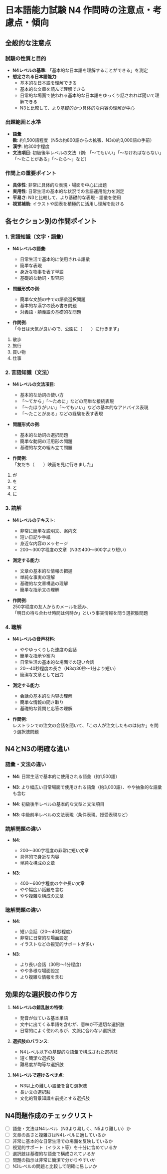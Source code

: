 # 日本語能力試験 N4 作問時の注意点・考慮点・傾向

## 全般的な注意点

### 試験の性質と目的
- **N4レベルの基準**: 「基本的な日本語を理解することができる」を測定
- **想定される日本語能力**: 
  - 基本的な日本語を理解できる
  - 基本的な文章を読んで理解できる
  - 日常的な場面で使われる基本的な日本語をゆっくり話されれば聞いて理解できる
  - N3と比較して、より基礎的かつ具体的な内容の理解が中心

### 出題範囲と水準
- **語彙数**: 約1,500語程度（N5の約800語からの拡張、N3の約3,000語の手前）
- **漢字**: 約300字程度
- **文法項目**: 初級後半レベルの文法（例: 「～てもいい」「～なければならない」「～たことがある」「～たら～」など）

### 作問上の重要ポイント
- **具体性**: 非常に具体的な表現・場面を中心に出題
- **実用性**: 日常生活の基本的な状況での言語運用能力を測定
- **平易さ**: N3と比較して、より基礎的な表現・語彙を使用
- **視覚補助**: イラストや図表を積極的に活用し理解を助ける

## 各セクション別の作問ポイント

### 1. 言語知識（文字・語彙）
- **N4レベルの語彙**:
  - 日常生活で基本的に使用される語彙
  - 簡単な表現
  - 身近な物事を表す単語
  - 基礎的な動詞・形容詞

- **問題形式の例**:
  - 簡単な文脈の中での語彙選択問題
  - 基本的な漢字の読み書き問題
  - 対義語・類義語の基礎的な問題

- **作問例**:  
「今日は天気が良いので、公園に（　　）に行きます」  
1. 散歩
2. 旅行
3. 買い物
4. 仕事

### 2. 言語知識（文法）
- **N4レベルの文法項目**:
  - 基本的な助詞の使い方
  - 「～てから」「～ために」などの簡単な接続表現
  - 「～たほうがいい」「～てもいい」などの基本的なアドバイス表現
  - 「～たことがある」などの経験を表す表現

- **問題形式の例**:
  - 基本的な助詞の選択問題
  - 簡単な動詞の活用形の問題
  - 基礎的な文の組み立て問題

- **作問例**:  
「友だち（　　）映画を見に行きました」  
1. が
2. を
3. と
4. に

### 3. 読解
- **N4レベルのテキスト**:
  - 非常に簡単な説明文、案内文
  - 短い日記や手紙
  - 身近な内容のメッセージ
  - 200～300字程度の文章（N3の400～600字より短い）

- **測定する能力**:
  - 文章の基本的な情報の把握
  - 単純な事実の理解
  - 基礎的な文章構造の理解
  - 簡単な指示文の理解

- **作問例**:  
250字程度の友人からのメールを読み、  
「明日の待ち合わせ時間は何時か」という事実情報を問う選択肢問題

### 4. 聴解
- **N4レベルの音声材料**:
  - ややゆっくりした速度の会話
  - 簡単な指示や案内
  - 日常生活の基本的な場面での短い会話
  - 20～40秒程度の長さ（N3の30秒～1分より短い）
  - 簡潔な文章として出力

- **測定する能力**:
  - 会話の基本的な内容の理解
  - 簡単な情報の聞き取り
  - 基礎的な質問と応答の理解

- **作問例**:  
レストランでの注文の会話を聞いて、「この人が注文したものは何か」を問う選択肢問題

## N4とN3の明確な違い

### 語彙・文法の違い
- **N4**: 日常生活で基本的に使用される語彙（約1,500語）
- **N3**: より幅広い日常場面で使用される語彙（約3,000語）、やや抽象的な語彙も含む

- **N4**: 初級後半レベルの基本的な文型と文法項目
- **N3**: 中級前半レベルの文法表現（条件表現、授受表現など）

### 読解問題の違い
- **N4**: 
  - 200～300字程度の非常に短い文章
  - 具体的で身近な内容
  - 単純な構成の文章

- **N3**:
  - 400～600字程度のやや長い文章
  - やや幅広い話題を含む
  - やや複雑な構成の文章

### 聴解問題の違い
- **N4**:
  - 短い会話（20～40秒程度）
  - 非常に日常的な場面設定
  - イラストなどの視覚的サポートが多い

- **N3**:
  - より長い会話（30秒～1分程度）
  - やや多様な場面設定
  - より複雑な情報を含む

## 効果的な選択肢の作り方

1. **N4レベルの錯乱肢の特徴**:
   - 発音が似ている基本単語
   - 文中に出てくる単語を含むが、意味が不適切な選択肢
   - 日常的によく使われるが、文脈に合わない選択肢

2. **選択肢のバランス**:
   - N4レベル以下の基礎的な語彙で構成された選択肢
   - 短く簡潔な選択肢
   - 難易度が均等な選択肢

3. **N4レベルで避けるべき点**:
   - N3以上の難しい語彙を含む選択肢
   - 長い文の選択肢
   - 文化的背景知識を前提とする選択肢

## N4問題作成のチェックリスト

- [ ] 語彙・文法はN4レベル（N3より易しく、N5より難しい）か
- [ ] 文章の長さと複雑さはN4レベルに適しているか
- [ ] 非常に基本的な日常生活での場面を反映しているか
- [ ] 視覚的サポート（イラスト等）を十分に含めているか
- [ ] 選択肢は基礎的な語彙で構成されているか
- [ ] 問題の指示は非常に簡潔で分かりやすいか
- [ ] N3レベルの問題と比較して明確に易しいか